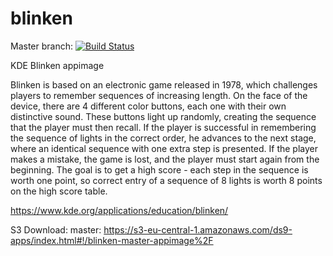 # blinken
Master branch:
[![Build Status](http://aci.pangea.pub/job/blinken-master-appimage/badge/icon)](http://aci.pangea.pub/job/blinken-master-appimage/)

KDE Blinken appimage

Blinken is based on an electronic game released in 1978, which challenges players to remember sequences of increasing length. On the face of the device, there are 4 different color buttons, each one with their own distinctive sound. These buttons light up randomly, creating the sequence that the player must then recall. If the player is successful in remembering the sequence of lights in the correct order, he advances to the next stage, where an identical sequence with one extra step is presented. If the player makes a mistake, the game is lost, and the player must start again from the beginning. The goal is to get a high score - each step in the sequence is worth one point, so correct entry of a sequence of 8 lights is worth 8 points on the high score table.

https://www.kde.org/applications/education/blinken/

S3 Download:
master:
https://s3-eu-central-1.amazonaws.com/ds9-apps/index.html#!/blinken-master-appimage%2F

